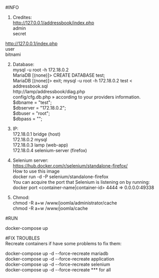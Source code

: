 #INFO<br />

1) Credites:<br />
http://127.0.0.1/addressbook/index.php<br />
admin<br />
secret<br />

http://127.0.0.1/index.php<br />
user<br />
bitnami<br />

2) Database:<br />
mysql -u root -h 172.18.0.2<br />
MariaDB [(none)]> CREATE DATABASE test;<br />
MariaDB [(none)]> exit;
mysql -u root -h 172.18.0.2 test < addressbook.sql<br />
http://lamp/addressbook/diag.php<br />
config/cfg.db.php » according to your providers information.<br />
 $dbname = "test"; <br />
 $dbserver = "172.18.0.2"; <br />
 $dbuser = "root"; <br />
 $dbpass = "";<br />
 
3) IP:<br />
172.18.0.1 bridge (host)<br />
172.18.0.2 mysql<br />
172.18.0.3 lamp (web-app)<br />
172.18.0.4 selenium-server (firefox)<br />

4) Selenium server:<br />
https://hub.docker.com/r/selenium/standalone-firefox/<br />
How to use this image<br />
docker run -d -P selenium/standalone-firefox<br />
You can acquire the port that Selenium is listening on by running:<br />
docker port <container-name|container-id> 4444 => 0.0.0.0:49338<br />

5) Chmod:<br />
chmod -R a+w /www/joomla/administrator/cache<br />
chmod -R a+w /www/joomla/cache<br />

#RUN<br />

docker-compose up<br />


#FIX TROUBLES<br />
Recreate containers if have some problems to fix them:<br />

docker-compose up -d --force-recreate mariadb<br />
docker-compose up -d --force-recreate application<br />
docker-compose up -d --force-recreate selenium<br />
docker-compose up -d --force-recreate *** for  all<br />